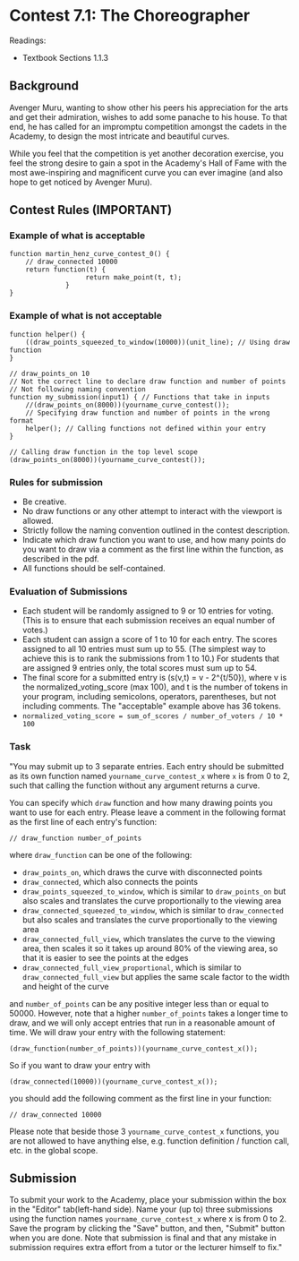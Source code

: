 # Contest 7.1: The Choreographer

Readings:  
- Textbook Sections 1.1.3
    
    
## Background

Avenger Muru, wanting to show other his peers his appreciation for the arts and get their admiration, wishes to add some panache to his house. To that end, he has called for an impromptu competition amongst the cadets in the Academy, to design the most intricate and beautiful curves.

While you feel that the competition is yet another decoration exercise, you feel the strong desire to gain a spot in the Academy&#39;s Hall of Fame with the most awe-inspiring and magnificent curve you can ever imagine (and also hope to get noticed by Avenger Muru).

## Contest Rules (IMPORTANT)

### Example of what is acceptable

```
function martin_henz_curve_contest_0() {
    // draw_connected 10000
    return function(t) {
                   return make_point(t, t);
              }
}
```

### Example of what is not acceptable
```
function helper() {
    ((draw_points_squeezed_to_window(10000))(unit_line); // Using draw function
}

// draw_points_on 10
// Not the correct line to declare draw function and number of points
// Not following naming convention
function my_submission(input1) { // Functions that take in inputs
    //(draw_points_on(8000))(yourname_curve_contest());
    // Specifying draw function and number of points in the wrong format
    helper(); // Calling functions not defined within your entry
}

// Calling draw function in the top level scope
(draw_points_on(8000))(yourname_curve_contest());
```

### Rules for submission
* Be creative.
* No draw functions or any other attempt to interact with the viewport is allowed.
* Strictly follow the naming convention outlined in the contest description.
* Indicate which draw function you want to use, and how many points do you want to draw via a comment as the first line within the function, as described in the pdf.
* All functions should be self-contained.

### Evaluation of Submissions
* Each student will be randomly assigned to 9 or 10 entries for voting. (This is to ensure that each submission receives an equal number of votes.)
* Each student can assign a score of 1 to 10 for each entry. The scores assigned to all 10 entries must sum up to 55. (The simplest way to achieve this is to rank the submissions from 1 to 10.) For students that are assigned 9 entries only, the total scores must sum up to 54.
* The final score for a submitted entry is \(s(v,t) = v - 2^{t/50}\), where v is the normalized_voting_score (max 100), and t is the number of tokens in your program, including semicolons, operators, parentheses, but not including comments. The &quot;acceptable&quot; example above has 36 tokens.
* `normalized_voting_score = sum_of_scores / number_of_voters / 10 * 100`

### Task
"You may submit up to 3 separate entries. Each entry should be submitted as its own function named `yourname_curve_contest_x` where `x` is from 0 to 2, such that calling the function without any argument returns a curve.

You can specify which `draw` function and how many drawing points you want to use for each entry. Please leave a comment in the following format as the first line of each entry's function:

```
// draw_function number_of_points
```

where `draw_function` can be one of the following:

* `draw_points_on`, which draws the curve with disconnected points
* `draw_connected`, which also connects the points
* `draw_points_squeezed_to_window`, which is similar to `draw_points_on` but also scales and translates the curve proportionally to the viewing area
* `draw_connected_squeezed_to_window`, which is similar to `draw_connected` but also scales and translates the curve proportionally to the viewing area
* `draw_connected_full_view`, which translates the curve to the viewing area, then scales it so it takes up around 80% of the viewing area, so that it is easier to see the points at the edges
* `draw_connected_full_view_proportional`, which is similar to `draw_connected_full_view` but applies the same scale factor to the width and height of the curve

and `number_of_points` can be any positive integer less than or equal to 50000. However, note that a higher `number_of_points` takes a longer time to draw, and we will only accept entries that run in a reasonable amount of time. We will draw your entry with the following statement:

```
(draw_function(number_of_points))(yourname_curve_contest_x());
```

So if you want to draw your entry with

```
(draw_connected(10000))(yourname_curve_contest_x());
```

you should add the following comment as the first line in your function:

```
// draw_connected 10000
```

Please note that beside those 3 `yourname_curve_contest_x` functions, you are not allowed to have anything else, e.g. function definition / function call, etc. in the global scope.
    
## Submission

To submit your work to the Academy, place your submission within the box in the "Editor" tab(left-hand side). Name your (up to) three submissions using the function names `yourname_curve_contest_x` where x is from 0 to 2. Save the program by clicking the "Save" button, and then, "Submit" button when you are done. Note that submission is final and that any mistake in submission requires extra effort from a tutor or the lecturer himself to fix."
